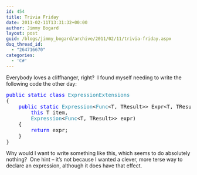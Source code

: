 ```yaml
---
id: 454
title: Trivia Friday
date: 2011-02-11T13:31:32+00:00
author: Jimmy Bogard
layout: post
guid: /blogs/jimmy_bogard/archive/2011/02/11/trivia-friday.aspx
dsq_thread_id:
  - "264716670"
categories:
  - 'C#'
---
```

Everybody loves a cliffhanger, right?&#160; I found myself needing to write the following code the other day: 

<pre><span style="color: blue">public static class </span><span style="color: #2b91af">ExpressionExtensions
</span>{
    <span style="color: blue">public static </span><span style="color: #2b91af">Expression</span>&lt;<span style="color: #2b91af">Func</span>&lt;T, TResult&gt;&gt; Expr&lt;T, TResult&gt;(
        <span style="color: blue">this </span>T item, 
        <span style="color: #2b91af">Expression</span>&lt;<span style="color: #2b91af">Func</span>&lt;T, TResult&gt;&gt; expr)
    {
        <span style="color: blue">return </span>expr;
    }
}</pre>

Why would I want to write something like this, which seems to do absolutely nothing?&#160; One hint – it’s not because I wanted a clever, more terse way to declare an expression, although it does have that effect.